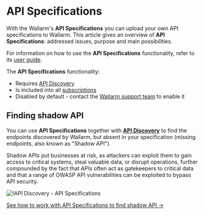 # API Specifications

With the Wallarm's **API Specifications** you can upload your own API specifications to Wallarm. This article gives an overview of **API Specifications**: addressed issues, purpose and main possibilities.

For information on how to use the **API Specifications** functionality, refer to its [user guide](../user-guides/api-specifications.md).

The **API Specifications** functionality: 

* Requires [API Discovery](api-discovery.md)
* Is included into all [subscriptions](../about-wallarm/subscription-plans.md)
* Disabled by default - contact the [Wallarm support team](mailto:support@wallarm.com) to enable it

## Finding shadow API

You can use **API Specifications** together with [**API Discovery**](api-discovery.md) to find the endpoints discovered by Wallarm, but absent in your specification (missing endpoints, also known as "Shadow API").

Shadow APIs put businesses at risk, as attackers can exploit them to gain access to critical systems, steal valuable data, or disrupt operations, further compounded by the fact that APIs often act as gatekeepers to critical data and that a range of OWASP API vulnerabilities can be exploited to bypass API security.

![!API Discovery - API Specifications](../images/about-wallarm-waf/api-discovery/api-discovery-specifications.png)

[See how to work with API Specifications to find shadow API →](../user-guides/api-specifications.md#use-with-api-discovery-to-find-shadow-api)
